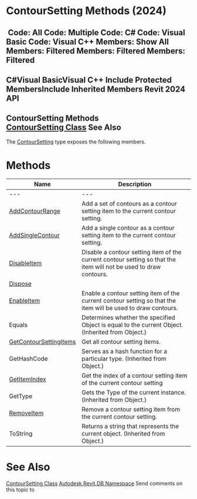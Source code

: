 # ContourSetting Methods (2024)

﻿
 Code: All Code: Multiple Code: C# Code: Visual Basic Code: Visual C++  Members: Show All Members: Filtered Members: Filtered Members: Filtered   
---  
C#Visual BasicVisual C++
Include Protected MembersInclude Inherited Members
Revit 2024 API  
---  
ContourSetting Methods  
[ContourSetting Class](273ba072-c140-14c8-3000-24bac8337dd2.md "ContourSetting Class") See Also  
---  
The [ContourSetting](273ba072-c140-14c8-3000-24bac8337dd2.md "ContourSetting Class") type exposes the following members.
# Methods
| Name | Description |
| --- | --- |
| --- | --- | --- |
| [AddContourRange](078c56cd-c445-c4a0-1c75-0822639a90b6.md "AddContourRange Method") | Add a set of contours as a contour setting item to the current contour setting. |
| [AddSingleContour](f7e5c3d5-8ef1-42fe-8f0d-eb3c9f2d3964.md "AddSingleContour Method") | Add a single contour as a contour setting item to the current contour setting. |
| [DisableItem](65fc1643-089a-760b-d4f9-a101ea48b8a7.md "DisableItem Method") | Disable a contour setting item of the current contour setting so that the item will not be used to draw contours. |
| [Dispose](08e03992-6f18-5bd8-347c-38fba3f4a1f4.md "Dispose Method") |
| [EnableItem](cccac315-c3a5-9379-0382-249eb94ee1df.md "EnableItem Method") | Enable a contour setting item of the current contour setting so that the item will be used to draw contours. |
| Equals | Determines whether the specified Object is equal to the current Object. (Inherited from Object.) |
| [GetContourSettingItems](874b2349-0eff-2a17-cb9f-ca8be43c14b2.md "GetContourSettingItems Method") | Get all contour setting items. |
| GetHashCode | Serves as a hash function for a particular type.  (Inherited from Object.) |
| [GetItemIndex](767624bf-19ce-e506-7d36-27faeb22a60a.md "GetItemIndex Method") | Get the index of a contour setting item of the current contour setting |
| GetType | Gets the Type of the current instance. (Inherited from Object.) |
| [RemoveItem](63b5a3f9-062e-4821-3783-9a53663e5fe8.md "RemoveItem Method") | Remove a contour setting item from the current contour setting. |
| ToString | Returns a string that represents the current object. (Inherited from Object.) |

# See Also
[ContourSetting Class](273ba072-c140-14c8-3000-24bac8337dd2.md "ContourSetting Class")
[Autodesk.Revit.DB Namespace](87546ba7-461b-c646-cbb1-2cb8f5bff8b2.md "Autodesk.Revit.DB Namespace")
Send comments on this topic to 